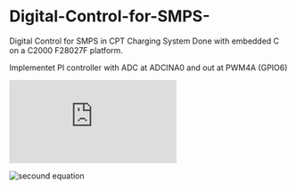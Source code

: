 # Digital-Control-for-SMPS-
Digital Control for SMPS in CPT Charging System
Done with embedded C on a C2000 F28027F platform.

Implementet PI controller with ADC at ADCINA0 and out at PWM4A (GPIO6) 

![first equation](http://latex.codecogs.com/gif.latex?%5Cfrac%7Bu%28s%29%7D%7Be%28s%29%7D%3DK_%7Bp%7D%5Cleft%20%28%201&plus;%5Cfrac%7B1%7D%7BT_%7Bi%7Ds%7D%20%5Cright%20%29)

![secound equation]()

